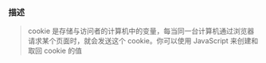 ### 描述

> cookie 是存储与访问者的计算机中的变量，每当同一台计算机通过浏览器请求某个页面时，就会发送这个 cookie。你可以使用 JavaScript 来创建和取回 cookie 的值

